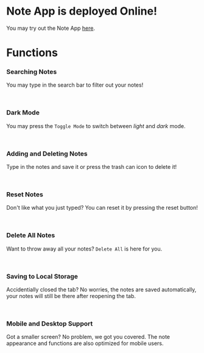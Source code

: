 # Note App is deployed Online!


You may try out the Note App [here](https://locolin1204.github.io/Note-App-React.js).

# Functions
### __Searching Notes__
You may type in the search bar to filter out your notes!

<br>

### __Dark Mode__
You may press the `Toggle Mode` to switch between _light_ and _dark_ mode.

<br>

### __Adding and Deleting Notes__
Type in the notes and save it or press the trash can icon to delete it!

<br>

### __Reset Notes__
Don't like what you just typed? You can reset it by pressing the reset button!

<br>

### __Delete All Notes__
Want to throw away all your notes? `Delete All` is here for you.

<br>

### __Saving to Local Storage__
Accidentially closed the tab? No worries, the notes are saved automatically, your notes will still be there after reopening the tab.

<br>

### __Mobile and Desktop Support__
Got a smaller screen? No problem, we got you covered. The note appearance and functions are also optimized for mobile users.